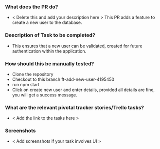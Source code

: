 ### **What does the PR do?**

* < Delete this and add your description here > This PR adds a feature to create a new user to the database.

### **Description of Task to be completed?**

- This ensures that a new user can be validated, created for future authentication within the application.

### **How should this be manually tested?**

- Clone the repository 
- Checkout to this branch ft-add-new-user-4195450
- run npm start
- Click on create new user and enter details, provided all details are fine, you will get a success message.

### **What are the relevant pivotal tracker stories/Trello tasks?**
- < Add the link to the tasks here >

### **Screenshots**

- < Add screenshots if your task involves UI >
